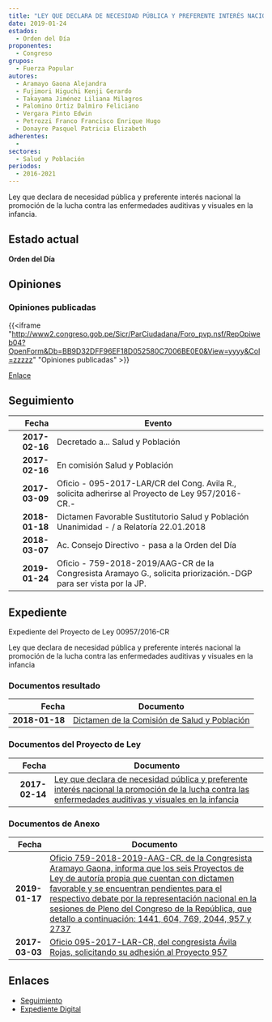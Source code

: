 ```yaml
---
title: "LEY QUE DECLARA DE NECESIDAD PÚBLICA Y PREFERENTE INTERÉS NACIONAL LA PROMOCIÓN DE LA LUCHA CONTRA LAS ENFERMEDADES AUDITIVAS Y VISUALES EN LA INFANCIA"
date: 2019-01-24
estados: 
  - Orden del Día
proponentes: 
  - Congreso
grupos: 
  - Fuerza Popular
autores: 
  - Aramayo Gaona Alejandra
  - Fujimori Higuchi Kenji Gerardo
  - Takayama Jiménez Liliana Milagros
  - Palomino Ortiz Dalmiro Feliciano
  - Vergara Pinto Edwin
  - Petrozzi Franco Francisco Enrique Hugo
  - Donayre Pasquel Patricia Elizabeth
adherentes: 
  - 
sectores: 
  - Salud y Población
periodos: 
  - 2016-2021
---
```


Ley que declara de necesidad pública y preferente interés nacional la promoción de la lucha contra las enfermedades auditivas y visuales en la infancia.


## Estado actual

**Orden del Día**

## Opiniones

### Opiniones publicadas

{{<iframe "http://www2.congreso.gob.pe/Sicr/ParCiudadana/Foro_pvp.nsf/RepOpiweb04?OpenForm&Db=BB9D32DFF96EF18D052580C7006BE0E0&View=yyyy&Col=zzzzz" "Opiniones publicadas" >}}

[Enlace](http://www2.congreso.gob.pe/Sicr/ParCiudadana/Foro_pvp.nsf/RepOpiweb04?OpenForm&Db=BB9D32DFF96EF18D052580C7006BE0E0&View=yyyy&Col=zzzzz)

## Seguimiento

| Fecha | Evento |
|------:|--------|
| **2017-02-16** | Decretado a... Salud y Población|
| **2017-02-16** | En comisión Salud y Población|
| **2017-03-09** | Oficio - 095-2017-LAR/CR del Cong. Avila R., solicita adherirse al Proyecto de Ley 957/2016-CR.-|
| **2018-01-18** | Dictamen Favorable Sustitutorio Salud y Población Unanimidad - / a Relatoría 22.01.2018|
| **2018-03-07** | Ac. Consejo Directivo - pasa a la Orden del Día|
| **2019-01-24** | Oficio - 759-2018-2019/AAG-CR de la Congresista Aramayo G., solicita priorización.-DGP para ser vista por la JP.|


## Expediente

Expediente del Proyecto de Ley 00957/2016-CR

Ley que declara de necesidad pública y preferente interés nacional la promoción de la lucha contra las enfermedades auditivas y visuales en la infancia


### Documentos resultado

| Fecha | Documento |
|------:|--------|
| **2018-01-18** | [Dictamen de la Comisión de Salud y Población](http://www.leyes.congreso.gob.pe/Documentos/2016_2021/Dictamenes/Proyectos_de_Ley/00957DC21MAY20180118.PDF) |

### Documentos del Proyecto de Ley

| Fecha | Documento |
|------:|--------|
| **2017-02-14** | [Ley que declara de necesidad pública y preferente interés nacional la promoción de la lucha contra las enfermedades auditivas y visuales en la infancia](http://www.leyes.congreso.gob.pe/Documentos/2016_2021/Proyectos_de_Ley_y_de_Resoluciones_Legislativas/PL0095520170214.pdf) |

### Documentos de Anexo

| Fecha | Documento |
|------:|--------|
| **2019-01-17** | [Oficio 759-2018-2019-AAG-CR, de la Congresista Aramayo Gaona, informa que los seis Proyectos de Ley de autoría propia que cuentan con dictamen favorable y se encuentran pendientes para el respectivo debate por la representación nacional en la sesiones de Pleno del Congreso de la República, que detallo a continuación: 1441, 604, 769, 2044, 957 y 2737](http://www.leyes.congreso.gob.pe/Documentos/2016_2021/Oficios/Congresistas/OFICIO-759-2018-2019-AAG-CR.pdf) |
| **2017-03-03** | [Oficio 095-2017-LAR-CR, del congresista Ávila Rojas, solicitando su adhesión al Proyecto 957](http://www.leyes.congreso.gob.pe/Documentos/2016_2021/Adhesiones/Proyectos_de_Ley/OFICIO-095-2017-LAR-CR.pdf) |

## Enlaces 

- [Seguimiento](http://www2.congreso.gob.pe/Sicr/TraDocEstProc/CLProLey2016.nsf/f7fff46988ca05b1052578e100829cc7/4f1e76978562c0b3052580c7006b4431?OpenDocument)
- [Expediente Digital](http://www2.congreso.gob.pehttp://www2.congreso.gob.pe/Sicr/TraDocEstProc/CLProLey2016.nsf/f7fff46988ca05b1052578e100829cc7/4f1e76978562c0b3052580c7006b4431?OpenDocument&Click=05257FB7005EB655.eb71d0cf91d8294e05256cdf006b5706/$Body/0.1C6C)
